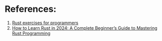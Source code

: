 
# References:

1. [Rust exercises for programmers](https://www.hyperexponential.com/blog/rust-language-exercises/)
2. [How to Learn Rust in 2024: A Complete Beginner’s Guide to Mastering Rust Programming](https://blog.jetbrains.com/rust/2024/09/20/how-to-learn-rust/)